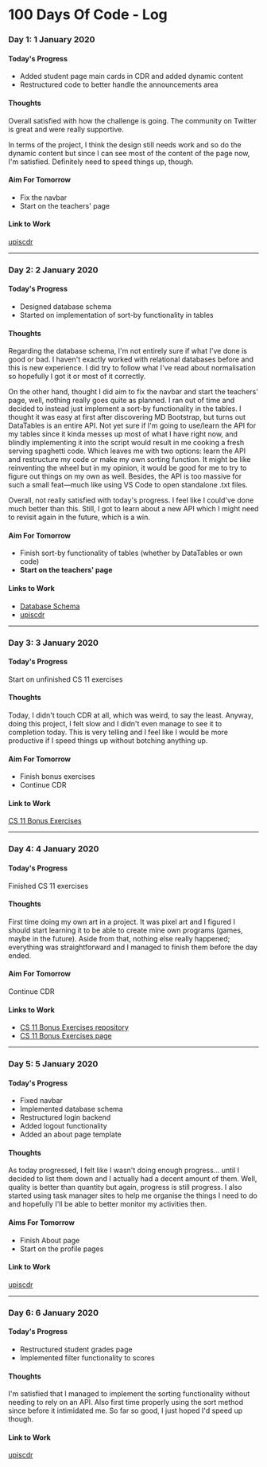 # 100 Days Of Code - Log

### Day 1: 1 January 2020

#### Today's Progress
 - Added student page main cards in CDR and added dynamic content
 - Restructured code to better handle the announcements area

#### Thoughts
Overall satisfied with how the challenge is going. The community on Twitter is great and were really supportive.

In terms of the project, I think the design still needs work and so do the dynamic content but since I can see most of the content of the page now, I'm satisfied. Definitely need to speed things up, though.

#### Aim For Tomorrow
 - Fix the navbar
 - Start on the teachers' page

#### Link to Work
[upiscdr](https://github.com/Ulyzses/upiscdr)

---

### Day 2: 2 January 2020

#### Today's Progress
 - Designed database schema
 - Started on implementation of sort-by functionality in tables

#### Thoughts
Regarding the database schema, I'm not entirely sure if what I've done is good or bad. I haven't exactly worked with relational databases before and this is new experience. I did try to follow what I've read about normalisation so hopefully I got it or most of it correctly.

On the other hand, thought I did aim to fix the navbar and start the teachers' page, well, nothing really goes quite as planned. I ran out of time and decided to instead just implement a sort-by functionality in the tables. I thought it was easy at first after discovering MD Bootstrap, but turns out DataTables is an entire API. Not yet sure if I'm going to use/learn the API for my tables since it kinda messes up most of what I have right now, and blindly implementing it into the script would result in me cooking a fresh serving spaghetti code. Which leaves me with two options: learn the API and restructure my code or make my own sorting function. It might be like reinventing the wheel but in my opinion, it would be good for me to try to figure out things on my own as well. Besides, the API is too massive for such a small feat&mdash;much like using VS Code to open standalone .txt files.

Overall, not really satisfied with today's progress. I feel like I could've done much better than this. Still, I got to learn about a new API which I might need to revisit again in the future, which is a win.

#### Aim For Tomorrow
 - Finish sort-by functionality of tables (whether by DataTables or own code)
 - **Start on the teachers' page**

#### Links to Work
 - [Database Schema](https://dbdesigner.page.link/pVtMUNWkgFdxLuHFA)
 - [upiscdr](https://github.com/Ulyzses/upiscdr)

---

### Day 3: 3 January 2020

#### Today's Progress
Start on unfinished CS 11 exercises

#### Thoughts
Today, I didn't touch CDR at all, which was weird, to say the least. Anyway, doing this project, I felt slow and I didn't even manage to see it to completion today. This is very telling and I feel like I would be more productive if I speed things up without botching anything up.

#### Aim For Tomorrow
 - Finish bonus exercises
 - Continue CDR

#### Link to Work
[CS 11 Bonus Exercises](https://github.com/Ulyzses/CS11_Bonus)

---

### Day 4: 4 January 2020

#### Today's Progress
Finished CS 11 exercises

#### Thoughts
First time doing my own art in a project. It was pixel art and I figured I should start learning it to be able to create mine own programs (games, maybe in the future). Aside from that, nothing else really happened; everything was straightforward and I managed to finish them before the day ended.

#### Aim For Tomorrow
Continue CDR

#### Links to Work
 - [CS 11 Bonus Exercises repository](https://github.com/Ulyzses/CS11_Bonus)
 - [CS 11 Bonus Exercises page](https://ulyzses.github.io/CS11_Bonus/)

---

### Day 5: 5 January 2020

#### Today's Progress
 - Fixed navbar
 - Implemented database schema
 - Restructured login backend
 - Added logout functionality
 - Added an about page template

#### Thoughts
As today progressed, I felt like I wasn't doing enough progress... until I decided to list them down and I actually had a decent amount of them. Well, quality is better than quantity but again, progress is still progress. I also started using task manager sites to help me organise the things I need to do and hopefully I'll be able to better monitor my activities then.

#### Aims For Tomorrow
 - Finish About page
 - Start on the profile pages

#### Link to Work
[upiscdr](https://github.com/Ulyzses/upiscdr)

---

### Day 6: 6 January 2020

#### Today's Progress
 - Restructured student grades page
 - Implemented filter functionality to scores

#### Thoughts
I'm satisfied that I managed to implement the sorting functionality without needing to rely on an API. Also first time properly using the sort method since before it intimidated me. So far so good, I just hoped I'd speed up though.

#### Link to Work
[upiscdr](https://github.com/Ulyzses/upiscdr)
